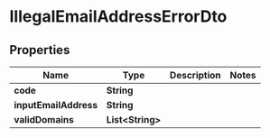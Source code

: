 

# IllegalEmailAddressErrorDto

## Properties

Name | Type | Description | Notes
------------ | ------------- | ------------- | -------------
**code** | **String** |  | 
**inputEmailAddress** | **String** |  | 
**validDomains** | **List&lt;String&gt;** |  | 



